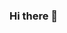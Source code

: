 ### Hi there 👋

<!--
**smoralb/smoralb** is a ✨ _special_ ✨ repository because its `README.md` (this file) appears on your GitHub profile.

Here are some ideas to get you started:

[![Header](https://raw.githubusercontent.com/MartinHeinz/smoralb/smoralb/readme_header.png "Header")](https://some-url.dev/)

- 🔭 I’m currently working on ...
- 🌱 I’m currently learning ...
- 👯 I’m looking to collaborate on ...
- 🤔 I’m looking for help with ...
- 💬 Ask me about ...
- 📫 How to reach me: ...
- 😄 Pronouns: ...
- ⚡ Fun fact: ...
-->
